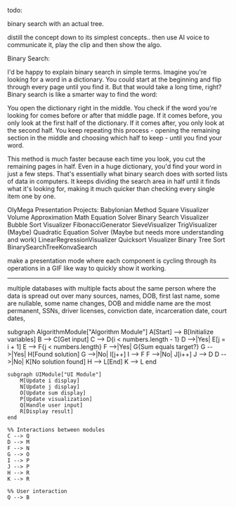 todo:

binary search with an actual tree.


distill the concept down to its simplest concepts.. then use AI voice to communicate it, play the clip and then show the algo.

Binary Search:

I'd be happy to explain binary search in simple terms.
Imagine you're looking for a word in a dictionary. You could start at the beginning and flip through every page until you find it. But that would take a long time, right?
Binary search is like a smarter way to find the word:

You open the dictionary right in the middle.
You check if the word you're looking for comes before or after that middle page.
If it comes before, you only look at the first half of the dictionary. If it comes after, you only look at the second half.
You keep repeating this process - opening the remaining section in the middle and choosing which half to keep - until you find your word.

This method is much faster because each time you look, you cut the remaining pages in half. Even in a huge dictionary, you'd find your word in just a few steps.
That's essentially what binary search does with sorted lists of data in computers. It keeps dividing the search area in half until it finds what it's looking for, making it much quicker than checking every single item one by one.



OlyMega Presentation Projects:
Babylonian Method Square Visualizer
Volume Approximation
Math Equation Solver
Binary Search Visualizer
Bubble Sort Visualizer
FibonacciGenerator
SieveVisualizer
TrigVisualizer (Maybe)
Quadratic Equation Solver (Maybe but needs more understanding and work)
LinearRegressionVisualizer
Quicksort Visualizer
Binary Tree Sort
BinarySearchTreeKonvaSearch


make a presentation mode where each component is cycling through its operations in a GIF like way to quickly show it working.


---
multiple databases with multiple facts about the same person where the data is spread out over many sources, names, DOB, first last name, some are nullable, some name changes,
DOB and middle name are the most permanent, SSNs, driver licenses, conviction date, incarceration date, court dates, 






subgraph AlgorithmModule["Algorithm Module"]
        A[Start] --> B[Initialize variables]
        B --> C[Get input]
        C --> D{i < numbers.length - 1}
        D -->|Yes| E[j = i + 1]
        E --> F{j < numbers.length}
        F -->|Yes| G{Sum equals target?}
        G -->|Yes| H[Found solution]
        G -->|No| I[j++]
        I --> F
        F -->|No| J[i++]
        J --> D
        D -->|No| K[No solution found]
        H --> L[End]
        K --> L
    end

    subgraph UIModule["UI Module"]
        M[Update i display]
        N[Update j display]
        O[Update sum display]
        P[Update visualization]
        Q[Handle user input]
        R[Display result]
    end

    %% Interactions between modules
    C --> Q
    D --> M
    F --> N
    G --> O
    I --> P
    J --> P
    H --> R
    K --> R
    
    %% User interaction
    Q --> B    

 
     